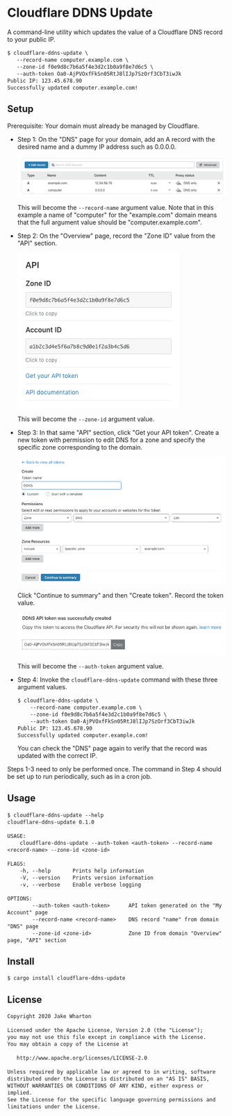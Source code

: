 Cloudflare DDNS Update
======================

A command-line utility which updates the value of a Cloudflare DNS record to your public IP.

```
$ cloudflare-ddns-update \
   --record-name computer.example.com \
   --zone-id f0e9d8c7b6a5f4e3d2c1b0a9f8e7d6c5 \
   --auth-token Oa0-AjPVOxfFkSn05RtJ8lIJp7SzOrf3CbT3iwJk
Public IP: 123.45.678.90
Successfully updated computer.example.com!
```


Setup
-----

Prerequisite: Your domain must already be managed by Cloudflare.

 * Step 1: On the "DNS" page for your domain, add an A record with the desired name and a dummy IP
   address such as 0.0.0.0.
   
   ![Example A record for "computer"](images/dns.png)
   
   This will become the `--record-name` argument value. Note that in this example a name of
   "computer" for the "example.com" domain means that the full argument value should be
   "computer.example.com".
   
 * Step 2: On the "Overview" page, record the "Zone ID" value from the "API" section.
 
   ![Example of the Zone ID](images/api.png)
   
   This will become the `--zone-id` argument value.

 * Step 3: In that same "API" section, click "Get your API token". Create a new token with
   permission to edit DNS for a zone and specify the specific zone corresponding to the domain.
 
   ![Example API token configuration](images/token-configuration.png)
   
   Click "Continue to summary" and then "Create token". Record the token value.
   
   ![Example token value](images/token-value.png)
   
   This will become the `--auth-token` argument value.
   
 * Step 4: Invoke the `cloudflare-ddns-update` command with these three argument values.
 
   ```
   $ cloudflare-ddns-update \
       --record-name computer.example.com \
       --zone-id f0e9d8c7b6a5f4e3d2c1b0a9f8e7d6c5 \
       --auth-token Oa0-AjPVOxfFkSn05RtJ8lIJp7SzOrf3CbT3iwJk
   Public IP: 123.45.678.90
   Successfully updated computer.example.com!
   ```
   
   You can check the "DNS" page again to verify that the record was updated with the correct IP.

Steps 1-3 need to only be performed once. The command in Step 4 should be set up to run
periodically, such as in a cron job.


Usage
-----

```
$ cloudflare-ddns-update --help
cloudflare-ddns-update 0.1.0

USAGE:
    cloudflare-ddns-update --auth-token <auth-token> --record-name <record-name> --zone-id <zone-id>

FLAGS:
    -h, --help       Prints help information
    -V, --version    Prints version information
    -v, --verbose    Enable verbose logging

OPTIONS:
        --auth-token <auth-token>      API token generated on the "My Account" page
        --record-name <record-name>    DNS record "name" from domain "DNS" page
        --zone-id <zone-id>            Zone ID from domain "Overview" page, "API" section
```


Install
-------

```
$ cargo install cloudflare-ddns-update
```



License
-------

    Copyright 2020 Jake Wharton

    Licensed under the Apache License, Version 2.0 (the "License");
    you may not use this file except in compliance with the License.
    You may obtain a copy of the License at

       http://www.apache.org/licenses/LICENSE-2.0

    Unless required by applicable law or agreed to in writing, software
    distributed under the License is distributed on an "AS IS" BASIS,
    WITHOUT WARRANTIES OR CONDITIONS OF ANY KIND, either express or implied.
    See the License for the specific language governing permissions and
    limitations under the License.
